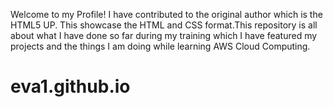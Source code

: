 Welcome to my Profile! I have contributed to the original author which is the HTML5 UP. This showcase the HTML and CSS format.This repository is all about what I have done so far during my training which I have featured my projects and the things I am doing 
while learning AWS Cloud Computing.

# eva1.github.io
